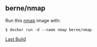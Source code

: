 ## berne/nmap

Run this [nmap][] image with:

    $ docker run -d --name nmap berne/nmap

[Last Build][packages]

[nmap]: https://nmap.url
[packages]: PACKAGES.md
